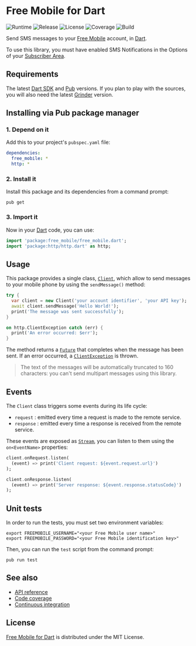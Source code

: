 # Free Mobile for Dart
![Runtime](https://img.shields.io/badge/dart-%3E%3D1.24-brightgreen.svg) ![Release](https://img.shields.io/pub/v/free_mobile.svg) ![License](https://img.shields.io/badge/license-MIT-blue.svg) ![Coverage](https://coveralls.io/repos/github/cedx/free-mobile.dart/badge.svg) ![Build](https://travis-ci.org/cedx/free-mobile.dart.svg)

Send SMS messages to your [Free Mobile](http://mobile.free.fr) account, in [Dart](https://www.dartlang.org).

To use this library, you must have enabled SMS Notifications in the Options of your [Subscriber Area](https://mobile.free.fr/moncompte).

## Requirements
The latest [Dart SDK](https://www.dartlang.org/tools/sdk) and [Pub](https://www.dartlang.org/tools/pub) versions.
If you plan to play with the sources, you will also need the latest [Grinder](http://google.github.io/grinder.dart) version.

## Installing via Pub package manager

### 1. Depend on it
Add this to your project's `pubspec.yaml` file:

```yaml
dependencies:
  free_mobile: *
  http: *
```

### 2. Install it
Install this package and its dependencies from a command prompt:

```shell
pub get
```

### 3. Import it
Now in your [Dart](https://www.dartlang.org) code, you can use:

```dart
import 'package:free_mobile/free_mobile.dart';
import 'package:http/http.dart' as http;
```

## Usage
This package provides a single class, [`Client`](https://github.com/cedx/free-mobile.dart/blob/master/lib/src/client.dart), which allow to send messages to your mobile phone by using the `sendMessage()` method:

```dart
try {
  var client = new Client('your account identifier', 'your API key');
  await client.sendMessage('Hello World!');
  print('The message was sent successfully');
}

on http.ClientException catch (err) {
  print('An error occurred: $err');
}
```

The method returns a [`Future`](https://api.dartlang.org/stable/dart-async/Future-class.html) that completes when the message has been sent. If an error occurred, a [`ClientException`](https://www.dartdocs.org/documentation/http/latest/http/ClientException-class.html) is thrown.

> The text of the messages will be automatically truncated to 160 characters: you can't send multipart messages using this library.

## Events
The `Client` class triggers some events during its life cycle:

- `request` : emitted every time a request is made to the remote service.
- `response` : emitted every time a response is received from the remote service.

These events are exposed as [`Stream`](https://api.dartlang.org/stable/dart-async/Stream-class.html), you can listen to them using the `on<EventName>` properties:

```dart
client.onRequest.listen(
  (event) => print('Client request: ${event.request.url}')
);

client.onResponse.listen(
  (event) => print('Server response: ${event.response.statusCode}')
);
```

## Unit tests
In order to run the tests, you must set two environment variables:

```shell
export FREEMOBILE_USERNAME="<your Free Mobile user name>"
export FREEMOBILE_PASSWORD="<your Free Mobile identification key>"
```

Then, you can run the `test` script from the command prompt:

```shell
pub run test
```

## See also
- [API reference](https://cedx.github.io/free-mobile.dart)
- [Code coverage](https://coveralls.io/github/cedx/free-mobile.dart)
- [Continuous integration](https://travis-ci.org/cedx/free-mobile.dart)

## License
[Free Mobile for Dart](https://github.com/cedx/free-mobile.dart) is distributed under the MIT License.
